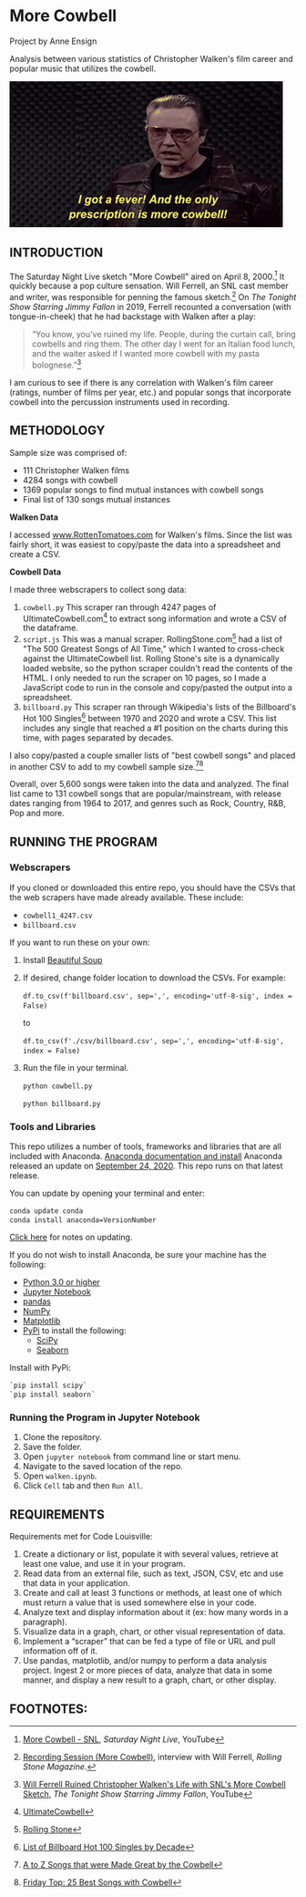 # More Cowbell

Project by Anne Ensign

Analysis between various statistics of Christopher Walken's film career and popular music that utilizes the cowbell.

![Fever](images/walken.gif)

## INTRODUCTION
The Saturday Night Live sketch "More Cowbell" aired on April 8, 2000.[^1] It quickly because a pop culture sensation.  Will Ferrell, an SNL cast member and writer, was responsible for penning the famous sketch.[^2] On *The Tonight Show Starring Jimmy Fallon* in 2019, Ferrell recounted a conversation (with tongue-in-cheek) that he had backstage with Walken after a play:

> “You know, you’ve ruined my life. People, during the curtain call, bring cowbells and ring them. The other day I went for an Italian food lunch, and the waiter asked if I wanted more cowbell with my pasta bolognese.”[^3]

I am curious to see if there is any correlation with Walken's film career (ratings, number of films per year, etc.) and popular songs that incorporate cowbell into the percussion instruments used in recording. 

## METHODOLOGY

Sample size was comprised of:
* 111 Christopher Walken films
* 4284 songs with cowbell
* 1369 popular songs to find mutual instances with cowbell songs
* Final list of 130 songs mutual instances

**Walken Data**

I accessed www.RottenTomatoes.com for Walken's films. Since the list was fairly short, it was easiest to copy/paste the data into a spreadsheet and create a CSV.

**Cowbell Data**

I made three webscrapers to collect song data:
1. `cowbell.py` This scraper ran through 4247 pages of UltimateCowbell.com[^4] to extract song information and wrote a CSV of the dataframe.
2. `script.js` This was a manual scraper. RollingStone.com[^5] had a list of "The 500 Greatest Songs of All Time," which I wanted to cross-check against the UltimateCowbell list. Rolling Stone's site is a dynamically loaded website, so the python scraper couldn't read the contents of the HTML. I only needed to run the scraper on 10 pages, so I made a JavaScript code to run in the console and copy/pasted the output into a spreadsheet. 
3. `billboard.py` This scraper ran through Wikipedia's lists of the Billboard's Hot 100 Singles[^6] between 1970 and 2020 and wrote a CSV. This list includes any single that reached a #1 position on the charts during this time, with pages separated by decades.  

I also copy/pasted a couple smaller lists of "best cowbell songs" and placed in another CSV to add to my cowbell sample size.[^7][^8] 

Overall, over 5,600 songs were taken into the data and analyzed. The final list came to 131 cowbell songs that are popular/mainstream, with release dates ranging from 1964 to 2017, and genres such as Rock, Country, R&B, Pop and more.

## RUNNING THE PROGRAM

### Webscrapers

If you cloned or downloaded this entire repo, you should have the CSVs that the web scrapers have made already available. These include:
* `cowbell1_4247.csv`
* `billboard.csv`

If you want to run these on your own:

1. Install [Beautiful Soup](https://www.crummy.com/software/BeautifulSoup/#Download)
2. If desired, change folder location to download the CSVs. For example:
   
    `df.to_csv(f'billboard.csv', sep=',', encoding='utf-8-sig', index = False)` 

	to

    `df.to_csv(f'./csv/billboard.csv', sep=',', encoding='utf-8-sig', index = False)`

3. Run the file in your terminal.
   
    `python cowbell.py`

    `python billboard.py`

### Tools and Libraries

This repo utilizes a number of tools, frameworks and libraries that are all included with Anaconda. 
    [Anaconda documentation and install](https://docs.anaconda.com)
Anaconda released an update on [September 24, 2020](https://docs.anaconda.com/anaconda/navigator/release-notes/). This repo runs on that latest release. 

You can update by opening your terminal and enter:
```
conda update conda
conda install anaconda=VersionNumber
```
[Click here](https://docs.anaconda.com/anaconda/install/update-version/) for notes on updating. 

If you do not wish to install Anaconda, be sure your machine has the following:
* [Python 3.0 or higher](https://www.python.org)
* [Jupyter Notebook](https://jupyter.org)
* [pandas](https://pandas.pydata.org/pandas-docs/stable/index.html)
* [NumPy](https://numpy.org/doc/)
* [Matplotlib](https://matplotlib.org)
* [PyPi](https://pypi.org) to install the following:
  * [SciPy](https://docs.scipy.org/doc/scipy/getting_started.html#getting-started-ref)
  * [Seaborn](https://seaborn.pydata.org/index.html)

Install with PyPi:

    `pip install scipy`
    `pip install seaborn`

### Running the Program in Jupyter Notebook
1. Clone the repository.
2. Save the folder.
3. Open `jupyter notebook` from command line or start menu.
4. Navigate to the saved location of the repo.
5. Open `walken.ipynb`.
6. Click `Cell` tab and then `Run All`.

## REQUIREMENTS

Requirements met for Code Louisville:

1. Create a dictionary or list, populate it with several values, retrieve at least one value, and use it in your program.
2. Read data from an external file, such as text, JSON, CSV, etc and use that data in your application.
3. Create and call at least 3 functions or methods, at least one of which must return a value that is used somewhere else in your code.
4. Analyze text and display information about it (ex: how many words in a paragraph).
5. Visualize data in a graph, chart, or other visual representation of data.
6. Implement a “scraper” that can be fed a type of file or URL and pull information off of it.
7. Use pandas, matplotlib, and/or numpy to perform a data analysis project. Ingest 2 or more pieces of data, analyze that data in some manner, and display a new result to a graph, chart, or other display.

## FOOTNOTES:

[^1]: [More Cowbell - SNL](https://www.youtube.com/watch?v=cVsQLlk-T0s), *Saturday Night Live*, YouTube
[^2]: [Recording Session (More Cowbell)](https://www.rollingstone.com/tv/tv-lists/my-favorite-saturday-night-live-sketch-119386/recording-session-more-cowbell-121088/), interview with Will Ferrell, *Rolling Stone Magazine.* 
[^3]: [Will Ferrell Ruined Christopher Walken's Life with SNL's More Cowbell Sketch](https://www.youtube.com/watch?v=j8kIzOr6DP8), *The Tonight Show Starring Jimmy Fallon*, YouTube
[^4]: [UltimateCowbell](http://ultimatecowbell.com)
[^5]: [Rolling Stone](https://www.rollingstone.com/music/music-lists/best-songs-of-all-time-1224767/kanye-west-stronger-1224837/)
[^6]: [List of Billboard Hot 100 Singles by Decade](https://en.wikipedia.org/wiki/List_of_Billboard_Hot_100_number-one_singles_of_the_1970s)
[^7]: [A to Z Songs that were Made Great by the Cowbell](https://medium.com/@s3605546/a-to-z-songs-that-were-made-great-by-the-cowbell-3734dd3a3535)
[^8]: [Friday Top: 25 Best Songs with Cowbell](https://www.ultimate-guitar.com/articles/features/friday_top_25_best_songs_with_cowbell-112673)